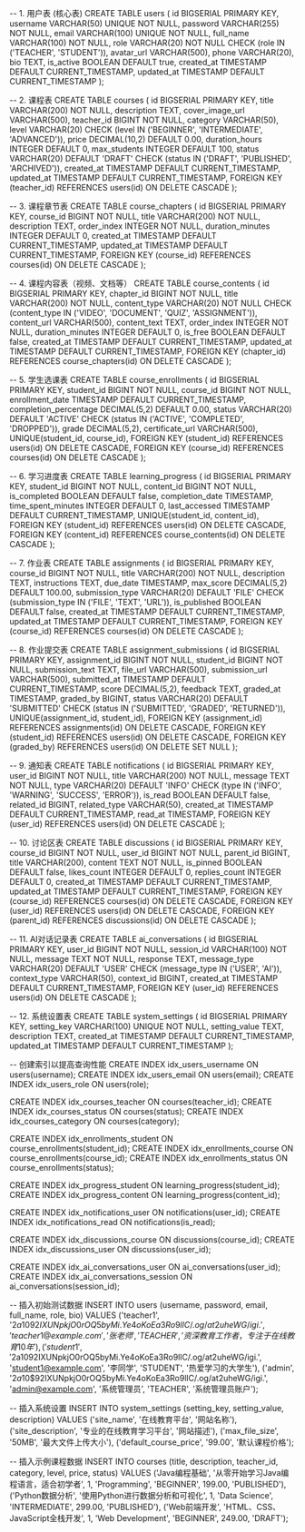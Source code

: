 -- 1. 用户表 (核心表)
CREATE TABLE users (
    id BIGSERIAL PRIMARY KEY,
    username VARCHAR(50) UNIQUE NOT NULL,
    password VARCHAR(255) NOT NULL,
    email VARCHAR(100) UNIQUE NOT NULL,
    full_name VARCHAR(100) NOT NULL,
    role VARCHAR(20) NOT NULL CHECK (role IN ('TEACHER', 'STUDENT')),
    avatar_url VARCHAR(500),
    phone VARCHAR(20),
    bio TEXT,
    is_active BOOLEAN DEFAULT true,
    created_at TIMESTAMP DEFAULT CURRENT_TIMESTAMP,
    updated_at TIMESTAMP DEFAULT CURRENT_TIMESTAMP
);

-- 2. 课程表
CREATE TABLE courses (
    id BIGSERIAL PRIMARY KEY,
    title VARCHAR(200) NOT NULL,
    description TEXT,
    cover_image_url VARCHAR(500),
    teacher_id BIGINT NOT NULL,
    category VARCHAR(50),
    level VARCHAR(20) CHECK (level IN ('BEGINNER', 'INTERMEDIATE', 'ADVANCED')),
    price DECIMAL(10,2) DEFAULT 0.00,
    duration_hours INTEGER DEFAULT 0,
    max_students INTEGER DEFAULT 100,
    status VARCHAR(20) DEFAULT 'DRAFT' CHECK (status IN ('DRAFT', 'PUBLISHED', 'ARCHIVED')),
    created_at TIMESTAMP DEFAULT CURRENT_TIMESTAMP,
    updated_at TIMESTAMP DEFAULT CURRENT_TIMESTAMP,
    FOREIGN KEY (teacher_id) REFERENCES users(id) ON DELETE CASCADE
);

-- 3. 课程章节表
CREATE TABLE course_chapters (
    id BIGSERIAL PRIMARY KEY,
    course_id BIGINT NOT NULL,
    title VARCHAR(200) NOT NULL,
    description TEXT,
    order_index INTEGER NOT NULL,
    duration_minutes INTEGER DEFAULT 0,
    created_at TIMESTAMP DEFAULT CURRENT_TIMESTAMP,
    updated_at TIMESTAMP DEFAULT CURRENT_TIMESTAMP,
    FOREIGN KEY (course_id) REFERENCES courses(id) ON DELETE CASCADE
);

-- 4. 课程内容表（视频、文档等）
CREATE TABLE course_contents (
    id BIGSERIAL PRIMARY KEY,
    chapter_id BIGINT NOT NULL,
    title VARCHAR(200) NOT NULL,
    content_type VARCHAR(20) NOT NULL CHECK (content_type IN ('VIDEO', 'DOCUMENT', 'QUIZ', 'ASSIGNMENT')),
    content_url VARCHAR(500),
    content_text TEXT,
    order_index INTEGER NOT NULL,
    duration_minutes INTEGER DEFAULT 0,
    is_free BOOLEAN DEFAULT false,
    created_at TIMESTAMP DEFAULT CURRENT_TIMESTAMP,
    updated_at TIMESTAMP DEFAULT CURRENT_TIMESTAMP,
    FOREIGN KEY (chapter_id) REFERENCES course_chapters(id) ON DELETE CASCADE
);

-- 5. 学生选课表
CREATE TABLE course_enrollments (
    id BIGSERIAL PRIMARY KEY,
    student_id BIGINT NOT NULL,
    course_id BIGINT NOT NULL,
    enrollment_date TIMESTAMP DEFAULT CURRENT_TIMESTAMP,
    completion_percentage DECIMAL(5,2) DEFAULT 0.00,
    status VARCHAR(20) DEFAULT 'ACTIVE' CHECK (status IN ('ACTIVE', 'COMPLETED', 'DROPPED')),
    grade DECIMAL(5,2),
    certificate_url VARCHAR(500),
    UNIQUE(student_id, course_id),
    FOREIGN KEY (student_id) REFERENCES users(id) ON DELETE CASCADE,
    FOREIGN KEY (course_id) REFERENCES courses(id) ON DELETE CASCADE
);

-- 6. 学习进度表
CREATE TABLE learning_progress (
    id BIGSERIAL PRIMARY KEY,
    student_id BIGINT NOT NULL,
    content_id BIGINT NOT NULL,
    is_completed BOOLEAN DEFAULT false,
    completion_date TIMESTAMP,
    time_spent_minutes INTEGER DEFAULT 0,
    last_accessed TIMESTAMP DEFAULT CURRENT_TIMESTAMP,
    UNIQUE(student_id, content_id),
    FOREIGN KEY (student_id) REFERENCES users(id) ON DELETE CASCADE,
    FOREIGN KEY (content_id) REFERENCES course_contents(id) ON DELETE CASCADE
);

-- 7. 作业表
CREATE TABLE assignments (
    id BIGSERIAL PRIMARY KEY,
    course_id BIGINT NOT NULL,
    title VARCHAR(200) NOT NULL,
    description TEXT,
    instructions TEXT,
    due_date TIMESTAMP,
    max_score DECIMAL(5,2) DEFAULT 100.00,
    submission_type VARCHAR(20) DEFAULT 'FILE' CHECK (submission_type IN ('FILE', 'TEXT', 'URL')),
    is_published BOOLEAN DEFAULT false,
    created_at TIMESTAMP DEFAULT CURRENT_TIMESTAMP,
    updated_at TIMESTAMP DEFAULT CURRENT_TIMESTAMP,
    FOREIGN KEY (course_id) REFERENCES courses(id) ON DELETE CASCADE
);

-- 8. 作业提交表
CREATE TABLE assignment_submissions (
    id BIGSERIAL PRIMARY KEY,
    assignment_id BIGINT NOT NULL,
    student_id BIGINT NOT NULL,
    submission_text TEXT,
    file_url VARCHAR(500),
    submission_url VARCHAR(500),
    submitted_at TIMESTAMP DEFAULT CURRENT_TIMESTAMP,
    score DECIMAL(5,2),
    feedback TEXT,
    graded_at TIMESTAMP,
    graded_by BIGINT,
    status VARCHAR(20) DEFAULT 'SUBMITTED' CHECK (status IN ('SUBMITTED', 'GRADED', 'RETURNED')),
    UNIQUE(assignment_id, student_id),
    FOREIGN KEY (assignment_id) REFERENCES assignments(id) ON DELETE CASCADE,
    FOREIGN KEY (student_id) REFERENCES users(id) ON DELETE CASCADE,
    FOREIGN KEY (graded_by) REFERENCES users(id) ON DELETE SET NULL
);

-- 9. 通知表
CREATE TABLE notifications (
    id BIGSERIAL PRIMARY KEY,
    user_id BIGINT NOT NULL,
    title VARCHAR(200) NOT NULL,
    message TEXT NOT NULL,
    type VARCHAR(20) DEFAULT 'INFO' CHECK (type IN ('INFO', 'WARNING', 'SUCCESS', 'ERROR')),
    is_read BOOLEAN DEFAULT false,
    related_id BIGINT,
    related_type VARCHAR(50),
    created_at TIMESTAMP DEFAULT CURRENT_TIMESTAMP,
    read_at TIMESTAMP,
    FOREIGN KEY (user_id) REFERENCES users(id) ON DELETE CASCADE
);

-- 10. 讨论区表
CREATE TABLE discussions (
    id BIGSERIAL PRIMARY KEY,
    course_id BIGINT NOT NULL,
    user_id BIGINT NOT NULL,
    parent_id BIGINT,
    title VARCHAR(200),
    content TEXT NOT NULL,
    is_pinned BOOLEAN DEFAULT false,
    likes_count INTEGER DEFAULT 0,
    replies_count INTEGER DEFAULT 0,
    created_at TIMESTAMP DEFAULT CURRENT_TIMESTAMP,
    updated_at TIMESTAMP DEFAULT CURRENT_TIMESTAMP,
    FOREIGN KEY (course_id) REFERENCES courses(id) ON DELETE CASCADE,
    FOREIGN KEY (user_id) REFERENCES users(id) ON DELETE CASCADE,
    FOREIGN KEY (parent_id) REFERENCES discussions(id) ON DELETE CASCADE
);

-- 11. AI对话记录表
CREATE TABLE ai_conversations (
    id BIGSERIAL PRIMARY KEY,
    user_id BIGINT NOT NULL,
    session_id VARCHAR(100) NOT NULL,
    message TEXT NOT NULL,
    response TEXT,
    message_type VARCHAR(20) DEFAULT 'USER' CHECK (message_type IN ('USER', 'AI')),
    context_type VARCHAR(50),
    context_id BIGINT,
    created_at TIMESTAMP DEFAULT CURRENT_TIMESTAMP,
    FOREIGN KEY (user_id) REFERENCES users(id) ON DELETE CASCADE
);

-- 12. 系统设置表
CREATE TABLE system_settings (
    id BIGSERIAL PRIMARY KEY,
    setting_key VARCHAR(100) UNIQUE NOT NULL,
    setting_value TEXT,
    description TEXT,
    created_at TIMESTAMP DEFAULT CURRENT_TIMESTAMP,
    updated_at TIMESTAMP DEFAULT CURRENT_TIMESTAMP
);

-- 创建索引以提高查询性能
CREATE INDEX idx_users_username ON users(username);
CREATE INDEX idx_users_email ON users(email);
CREATE INDEX idx_users_role ON users(role);

CREATE INDEX idx_courses_teacher ON courses(teacher_id);
CREATE INDEX idx_courses_status ON courses(status);
CREATE INDEX idx_courses_category ON courses(category);

CREATE INDEX idx_enrollments_student ON course_enrollments(student_id);
CREATE INDEX idx_enrollments_course ON course_enrollments(course_id);
CREATE INDEX idx_enrollments_status ON course_enrollments(status);

CREATE INDEX idx_progress_student ON learning_progress(student_id);
CREATE INDEX idx_progress_content ON learning_progress(content_id);

CREATE INDEX idx_notifications_user ON notifications(user_id);
CREATE INDEX idx_notifications_read ON notifications(is_read);

CREATE INDEX idx_discussions_course ON discussions(course_id);
CREATE INDEX idx_discussions_user ON discussions(user_id);

CREATE INDEX idx_ai_conversations_user ON ai_conversations(user_id);
CREATE INDEX idx_ai_conversations_session ON ai_conversations(session_id);

-- 插入初始测试数据
INSERT INTO users (username, password, email, full_name, role, bio) VALUES
('teacher1', '$2a$10$92IXUNpkjO0rOQ5byMi.Ye4oKoEa3Ro9llC/.og/at2uheWG/igi.', 'teacher1@example.com', '张老师', 'TEACHER', '资深教育工作者，专注于在线教育10年'),
('student1', '$2a$10$92IXUNpkjO0rOQ5byMi.Ye4oKoEa3Ro9llC/.og/at2uheWG/igi.', 'student1@example.com', '李同学', 'STUDENT', '热爱学习的大学生'),
('admin', '$2a$10$92IXUNpkjO0rOQ5byMi.Ye4oKoEa3Ro9llC/.og/at2uheWG/igi.', 'admin@example.com', '系统管理员', 'TEACHER', '系统管理员账户');

-- 插入系统设置
INSERT INTO system_settings (setting_key, setting_value, description) VALUES
('site_name', '在线教育平台', '网站名称'),
('site_description', '专业的在线教育学习平台', '网站描述'),
('max_file_size', '50MB', '最大文件上传大小'),
('default_course_price', '99.00', '默认课程价格');

-- 插入示例课程数据
INSERT INTO courses (title, description, teacher_id, category, level, price, status) VALUES
('Java编程基础', '从零开始学习Java编程语言，适合初学者', 1, 'Programming', 'BEGINNER', 199.00, 'PUBLISHED'),
('Python数据分析', '使用Python进行数据分析和可视化', 1, 'Data Science', 'INTERMEDIATE', 299.00, 'PUBLISHED'),
('Web前端开发', 'HTML、CSS、JavaScript全栈开发', 1, 'Web Development', 'BEGINNER', 249.00, 'DRAFT');